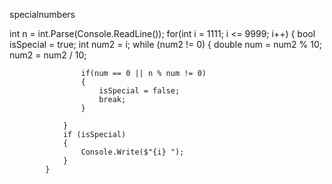 specialnumbers

int n = int.Parse(Console.ReadLine());
          for(int i = 1111; i <= 9999; i++)
            {
                bool isSpecial = true;
                int num2 = i;
                while (num2 != 0)
                {
                    double num = num2 % 10;
                     num2 = num2 / 10;
                    
                    if(num == 0 || n % num != 0)
                    {
                        isSpecial = false;
                        break;
                    }
                    
                }
                if (isSpecial)
                {
                    Console.Write($"{i} ");
                }
            }
